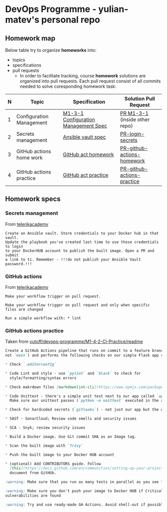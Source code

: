 # DevOps Programme - yulian-matev's personal repo

## Homework map

Below table try to organize __homeworks__ into:

* topics
* specifications
* pull requests  
  * In order to facilitate tracking, course __homework__ solutions are organized
    into pull requests. Each pull request consist of all commits needed to
    solve coresponding homework task:

| N | Topic                    | Specification | Solution Pull Request |
|---|--------------------------|---------------|-----------------------|
| 1 | Configuration Management |  [M1-3-1 Configuration Management Spec](https://github.com/vutoff/devops-programme/blob/main/ansible/README.md) |  [PR M1-3-1](https://github.com/yulian-matev/devops-programme/pull/1) (inside other repo) |
| 2 | Secrets management       | [Ansible vault spec](#secrets-management) | [PR-login-secrets](https://github.com/yulian-matev/devops-program/pull/1)|
| 3 | GitHub actions home work | [GitHub act homework](#github-actions) | [PR-github-actions-homework](https://github.com/yulian-matev/devops-program/pull/2)|
| 4 | GitHub actions practice  | [GitHub act practice](#github-actions-practice)| [PR-github-actions-practice](https://github.com/yulian-matev/devops-program/pull/3)|

## Homework specs

### Secrets management

From [telerikacademy](https://learn.telerikacademy.com/mod/assign/view.php?id=58263)

  ```text
  Create an Ansible vault. Store credentials to your Docker hub in that vault.
  Update the playbook you've created last time to use those credentials to login
  to your DockerHUB account to publish the built image. Open a PR and submit
  a link to ti. Remember - !!!do not publish your Ansible Vault password.!!!
  ```

### GitHub actions

From [telerikacademy](https://learn.telerikacademy.com/calendar/view.php?view=day&time=1699999200)

```text
Make your workflow trigger on pull request.

Make your workflow trigger on pull request and only when specific files are changed

Run a simple workflow with: * lint
```

### GitHub actions practice

Taken from [vutoff/devops-programme/M1-4-2-CI-Practice/readme](https://github.com/vutoff/devops-programme/tree/fd5ac9158bb7d1c0e8c61d066750c387530c10c6/M1-4-2-CI-Practice#readme)

```md
Create a GitHub Actions pipeline that runs on commit to a feature branch (i.e.
not `main`) and performs the following checks on our simple Flask app repository.

* Check `.editorconfig`

* Code Lint and style - use `pylint` and `black` to check for 
  style/formatting/syntax errors

* Check makrdown files [markdownlint-cli](https://www.npmjs.com/package/cli-markdown)

* Code Unittest - there's a simple unit test next to our app called `app_test.py`.
  Make sure our unittest passes (`python -m unittest` executed in the app directory)

* Check for hardcoded secrets (`gitleaks`) - not just our app but the whole repository.

* SAST - SonarCloud; Review code smells and security issues

* SCA - Snyk; review security issues

* Build a Docker image. Use Git commit SHA as an Image tag.

* Scan the built image with `Trivy`

* Push the built image to your Docker HUB account

* (optional) Add CONTRIBUTORS guide. Follow 
  [this](https://docs.github.com/en/communities/setting-up-your-project-for-healthy-contributions/setting-guidelines-for-repository-contributors)
  document from GitHUb.

:warning: Make sure that you run as many tests in parallel as you see fit

:warning: Make sure you don't push your image to Docker HUB if Critical
vulnerabilities are found

:warning: Try and use ready-made GH Actions. Avoid shell-out if possible
```
